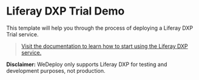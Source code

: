 # Liferay DXP Trial Demo

This template will help you through the process of deploying a Liferay DXP Trial service.

> [Visit the documentation to learn how to start using the Liferay DXP service.](https://wedeploy.com/docs/deploy/deploying-liferay-dxp/)

**Disclaimer:** WeDeploy only supports Liferay DXP for testing and development purposes, not production.

